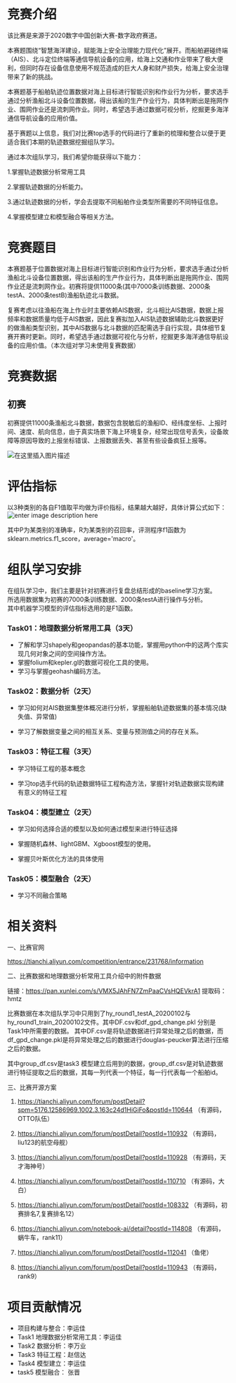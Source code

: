 ﻿# 竞赛介绍
该比赛是来源于2020数字中国创新大赛-数字政府赛道。

本赛题围绕“智慧海洋建设，赋能海上安全治理能力现代化”展开。而船舶避碰终端（AIS）、北斗定位终端等通信导航设备的应用，给海上交通和作业带来了极大便利，但同时存在设备信息使用不规范造成的巨大人身和财产损失，给海上安全治理带来了新的挑战。

本赛题基于船舶轨迹位置数据对海上目标进行智能识别和作业行为分析，要求选手通过分析渔船北斗设备位置数据，得出该船的生产作业行为，具体判断出是拖网作业、围网作业还是流刺网作业。同时，希望选手通过数据可视分析，挖掘更多海洋通信导航设备的应用价值。

基于赛题以上信息，我们对比赛top选手的代码进行了重新的梳理和整合以便于更适合我们本期的轨迹数据挖掘组队学习。

通过本次组队学习，我们希望你能获得以下能力：

1.掌握轨迹数据分析常用工具

2.掌握轨迹数据的分析能力。

3.通过轨迹数据的分析，学会去提取不同船舶作业类型所需要的不同特征信息。

4.掌握模型建立和模型融合等相关方法。

# 竞赛题目
本赛题基于位置数据对海上目标进行智能识别和作业行为分析，要求选手通过分析渔船北斗设备位置数据，得出该船的生产作业行为，具体判断出是拖网作业、围网作业还是流刺网作业。初赛将提供11000条(其中7000条训练数据、2000条testA、2000条testB)渔船轨迹北斗数据。

复赛考虑以往渔船在海上作业时主要依赖AIS数据，北斗相比AIS数据，数据上报频率和数据质量均低于AIS数据，因此复赛拟加入AIS轨迹数据辅助北斗数据更好的做渔船类型识别，其中AIS数据与北斗数据的匹配需选手自行实现，具体细节复赛开赛时更新。同时，希望选手通过数据可视化与分析，挖掘更多海洋通信导航设备的应用价值。（本次组对学习未使用复赛数据）

# 竞赛数据
## 初赛
初赛提供11000条渔船北斗数据，数据包含脱敏后的渔船ID、经纬度坐标、上报时间、速度、航向信息，由于真实场景下海上环境复杂，经常出现信号丢失，设备故障等原因导致的上报坐标错误、上报数据丢失、甚至有些设备疯狂上报等。

![在这里插入图片描述](https://img-blog.csdnimg.cn/20210329225619655.png?x-oss-process=image/watermark,type_ZmFuZ3poZW5naGVpdGk,shadow_10,text_aHR0cHM6Ly9ibG9nLmNzZG4ubmV0L3dlaXhpbl80NDEzMzMyNw==,size_16,color_FFFFFF,t_70)

# 评估指标

以3种类别的各自F1值取平均做为评价指标，结果越大越好，具体计算公式如下：
![enter image description here](https://tianchi-public.oss-cn-hangzhou.aliyuncs.com/public/files/forum/157724301707699021577243017759.png)

其中P为某类别的准确率，R为某类别的召回率，评测程序f1函数为sklearn.metrics.f1_score，average='macro'。

# 组队学习安排

在组队学习中，我们主要是针对初赛进行复盘总结形成的baseline学习方案。   
所选用数据集为初赛的7000条训练数据、2000条testA进行操作与分析。  
其中机器学习模型的评估指标选用的是F1函数。

### Task01：地理数据分析常用工具（3天）

- 了解和学习shapely和geopandas的基本功能，掌握用python中的这两个库实现几何对象之间的空间操作方法。
- 掌握folium和kepler.gl的数据可视化工具的使用。
- 学习与掌握geohash编码方法。

### Task02：数据分析（2天）

- 学习如何对AIS数据集整体概况进行分析，掌握船舶轨迹数据集的基本情况(缺失值、异常值)

- 学习了解数据变量之间的相互关系、变量与预测值之间的存在关系。

### Task03：特征工程（3天）

- 学习特征工程的基本概念

- 学习top选手代码的轨迹数据特征工程构造方法，掌握针对轨迹数据实现构建有意义的特征工程

### Task04：模型建立（2天）

- 学习如何选择合适的模型以及如何通过模型来进行特征选择

- 掌握随机森林、lightGBM、Xgboost模型的使用。
- 掌握贝叶斯优化方法的具体使用

### Task05：模型融合（2天）

- 学习不同融合策略

# 相关资料

一、比赛官网

https://tianchi.aliyun.com/competition/entrance/231768/information

二、比赛数据和地理数据分析常用工具介绍中的附件数据

链接：https://pan.xunlei.com/s/VMX5JAhFN7ZmPaaCVsHQEVkrA1
提取码：hmtz

比赛数据在本次组队学习中只用到了hy_round1_testA_20200102与hy_round1_train_20200102文件。其中DF.csv和df_gpd_change.pkl 分别是Task1中所需要的数据。 其中DF.csv是将轨迹数据进行异常处理之后的数据，而df_gpd_change.pkl是将异常处理之后的数据进行douglas-peucker算法进行压缩之后的数据。  

其中group_df.csv是task3 模型建立后用到的数据，group_df.csv是对轨迹数据进行特征提取之后的数据，其每一列代表一个特征，每一行代表每一个船舶id。

三、比赛开源方案

1. https://tianchi.aliyun.com/forum/postDetail?spm=5176.12586969.1002.3.163c24d1HiGiFo&postId=110644 （有源码，OTTO队伍）

2. https://tianchi.aliyun.com/forum/postDetail?postId=110932 （有源码，liu123的航空母舰）

3. https://tianchi.aliyun.com/forum/postDetail?postId=110928 （有源码，天才海神号）

4. https://tianchi.aliyun.com/forum/postDetail?postId=110710 （有源码，大白）

5. https://tianchi.aliyun.com/forum/postDetail?postId=108332 （有源码，初赛排名7,复赛排名12）

6. https://tianchi.aliyun.com/notebook-ai/detail?postId=114808 （有源码，蜗牛车，rank11）

7. https://tianchi.aliyun.com/forum/postDetail?postId=112041 （鱼佬）

8. https://tianchi.aliyun.com/forum/postDetail?postId=110943 （有源码，rank9）

# 项目贡献情况

- 项目构建与整合：李运佳
- Task1 地理数据分析常用工具：李运佳
- Task2 数据分析：李万业
- Task3 特征工程：赵信达
- Task4 模型建立：李运佳
- task5 模型融合： 张晋